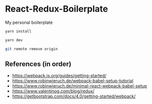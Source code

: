 # React-Redux-Boilerplate

My personal boilerplate

```bash
yarn install
```
```bash
yarn dev
```
```bash
git remote remove origin
```
## References (in order)
- https://webpack.js.org/guides/getting-started/
- https://www.robinwieruch.de/webpack-babel-setup-tutorial
- https://www.robinwieruch.de/minimal-react-webpack-babel-setup
- https://www.valentinog.com/blog/redux/
- https://getbootstrap.com/docs/4.0/getting-started/webpack/

[//]: # (vscode markdown preview shortcut is command + shift + v)
